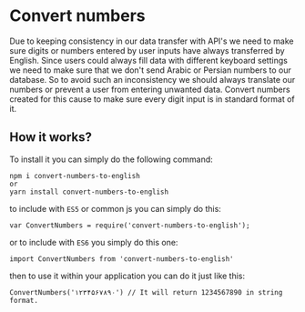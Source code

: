 # Convert numbers

Due to keeping consistency in our data transfer with API's we need to make sure digits or numbers entered by user inputs have always transferred by English. Since users could always fill data with different keyboard settings we need to make sure that we don't send Arabic or Persian numbers to our database. So to avoid such an inconsistency we should always translate our numbers or prevent a user from entering unwanted data. Convert numbers created for this cause to make sure every digit input is in standard format of it.

## How it works?

To install it you can simply do the following command:

``` 
npm i convert-numbers-to-english
or
yarn install convert-numbers-to-english
```

to include with `ES5` or common js you can simply do this:

```
var ConvertNumbers = require('convert-numbers-to-english');
```

or to include with `ES6` you simply do this one:

```
import ConvertNumbers from 'convert-numbers-to-english'
```

then to use it within your application you can do it just like this:
```
ConvertNumbers('۱۲۳۴۵۶۷۸۹۰') // It will return 1234567890 in string format.
```